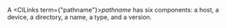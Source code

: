  



A <ClLinks  term={"pathname"}><i>pathname</i></ClLinks> has six components: a host, a device, a directory, a name, a type, and a version. 



